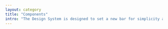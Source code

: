 ```yaml
---
layout: category
title: "Components"
intro: "The Design System is designed to set a new bar for simplicity and consistency across FPAC digital products, while providing you with <strong>plug-and-play design and HTML/CSS</strong>."
---
```


<!-- These components have been built on a solid HTML foundation, progressively enhanced to provide core experiences across browsers. All users get critical information and experiences. New browsers get the prettiest experiences, while older browsers may render a less pretty, though completely usable ones. -->
